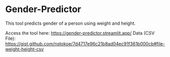 # Gender-Predictor
This tool predicts gender of a person using weight and height.

Access the tool here: https://gender-predictor.streamlit.app/
Data (CSV File): https://gist.github.com/nstokoe/7d4717e96c21b8ad04ec91f361b000cb#file-weight-height-csv

